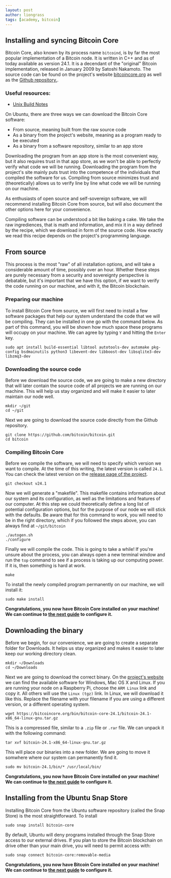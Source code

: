 ```yaml
---
layout: post
author: liongrass
tags: [academy, bitcoin]
---
```


## Installing and syncing Bitcoin Core

Bitcoin Core, also known by its process name `bitcoind`, is by far the most popular implementation of a Bitcoin node. It is written in C++ and as of today available as version 24.1. It is a decendant of the "original" Bitcoin implementation, released in January 2009 by Satoshi Nakamoto. The source code can be found on the project's website [bitcoincore.org](https://bitcoincore.org/) as well as the [Github repository.](https://github.com/bitcoin/bitcoin).

### Useful resources:

- [Unix Build Notes](https://github.com/bitcoin/bitcoin/blob/master/doc/build-unix.md)

On Ubuntu, there are three ways we can download the Bitcoin Core software:

- From source, meaning built from the raw source code
- As a binary from the project's website, meaning as a program ready to be executed
- As a binary from a software repository, similar to an app store

Downloading the program from an app store is the most convenient way, but it also requires trust in that app store, as we won't be able to perfectly verify what code we will be running. Downloading the program from the project's site mainly puts trust into the competence of the individuals that compiled the software for us. Compiling from source minimizes trust and (theoretically) allows us to verify line by line what code we will be running on our machine.

As enthusiasts of open source and self-sovereign software, we will recommend installing Bitcoin Core from source, but will also document the other options here for your convenience.

Compiling software can be understood a bit like baking a cake. We take the raw ingrediences, that is math and information, and mix it in a way defined by the recipe, which we download in form of the source code. How exactly we read this recipe depends on the project's programming language.

## From source

This process is the most "raw" of all installation options, and will take a considerable amount of time, possibly over an hour. Whether these steps are purely necessary from a security and sovereignty perspective is debatable, but it's important that we have this option, if we want to verify the code running on our machine, and with it, the Bitcoin blockchain.

### Preparing our machine

To install Bitcoin Core from source, we will first need to install a few software packages that help our system understand the code that we will be compiling. They can be installed in one go with the command below. As part of this command, you will be shown how much space these programs will occupy on your machine. We can agree by typing `Y` and hitting the `Enter` key.

```shell
sudo apt install build-essential libtool autotools-dev automake pkg-config bsdmainutils python3 libevent-dev libboost-dev libsqlite3-dev libzmq3-dev
```

### Downloading the source code

Before we download the source code, we are going to make a new directory that will later contain the source code of all projects we are running on our machine. This will help us stay organized and will make it easier to later maintain our node well.

```shell
mkdir ~/git
cd ~/git
```

Next we are going to download the source code directly from the Github repository.

```
git clone https://github.com/bitcoin/bitcoin.git
cd bitcoin
```

### Compiling Bitcoin Core

Before we compile the software, we will need to specify which version we want to compile. At the time of this writing, the latest version is called `24.1`. You can check the latest version on the [release page of the project](https://github.com/bitcoin/bitcoin/releases).

```shell
git checkout v24.1
```

Now we will generate a "makefile". This makefile contains information about our system and its configuration, as well as the limitations and features of our computer. At this step we could theoretically define a long list of potential configuration options, but for the purpose of our node we will stick with the defaults. Be aware that for this command to work, you will need to be in the right directory, which if you followed the steps above, you can always find at `~/git/bitcoin`

```shell
./autogen.sh
./configure
```

Finally we will compile the code. This is going to take a while! If you're unsure about the process, you can always open a new terminal window and run the `top` command to see if a process is taking up our computing power. If it is, then something is hard at work.

```shell
make
```

To install the newly compiled program permanently on our machine, we will install it:

```shell
sudo make install
```

**Congratulations, you now have Bitcoin Core installed on your machine! We can continue to [the next guide](/configure-bitcoin) to configure it.**

## Downloading the binary

Before we begin, for our convenience, we are going to create a separate folder for Downloads. It helps us stay organized and makes it easier to later keep our working directory clean.

```shell
mkdir ~/Downloads
cd ~/Downloads
```

Next we are going to download the correct binary. On the [project's website](https://bitcoincore.org/en/download/) we can find the available software for Windows, Mac OS X and Linux. If you are running your node on a Raspberry Pi, choose the `ARM Linux` link and copy it. All others will use the `Linux (tgz)` link. In Linux, we will download it like this. Replace the filename with your filename if you are using a different version, or a different operating system.

```shell
wget https://bitcoincore.org/bin/bitcoin-core-24.1/bitcoin-24.1-x86_64-linux-gnu.tar.gz
```

This is a compressed file, similar to a `.zip` file or `.rar` file. We can unpack it with the following command:

```shell
tar xvf bitcoin-24.1-x86_64-linux-gnu.tar.gz
```

This will place our binaries into a new folder. We are going to move it somwhere where our system can permanently find it.

```shell
sudo mv bitcoin-24.1/bin/* /usr/local/bin/
```

**Congratulations, you now have Bitcoin Core installed on your machine! We can continue to [the next guide](/configure-bitcoin) to configure it.**

## Installing from the Ubuntu Snap Store

Installing Bitcoin Core from the Ubuntu software repository (called the Snap Store) is the most straightforward. To install 

```shell
sudo snap install bitcoin-core
```

By default, Ubuntu will deny programs installed through the Snap Store access to our external drives. If you plan to store the Bitcoin blockchain on drive other than your main drive, you will need to permit access with:

```shell
sudo snap connect bitcoin-core:removable-media
```

**Congratulations, you now have Bitcoin Core installed on your machine! We can continue to [the next guide](/configure-bitcoin) to configure it.**
